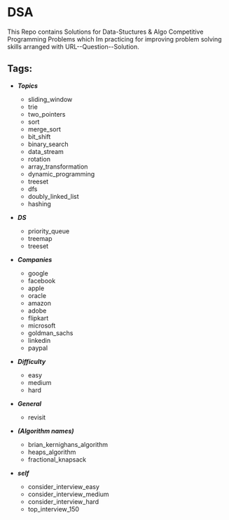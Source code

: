 # DSA

This Repo contains Solutions for Data-Stuctures & Algo Competitive Programming Problems which Im practicing for improving problem solving skills arranged with URL--Question--Solution.

Tags:
--
* ***Topics***
    * sliding_window
    * trie
    * two_pointers
    * sort
    * merge_sort
    * bit_shift
    * binary_search
    * data_stream
    * rotation
    * array_transformation
    * dynamic_programming
    * treeset
    * dfs
    * doubly_linked_list
    * hashing

* ***DS***
  * priority_queue
  * treemap
  * treeset

* ***Companies***
    * google
    * facebook
    * apple
    * oracle
    * amazon
    * adobe
    * flipkart
    * microsoft
    * goldman_sachs
    * linkedin
    * paypal
    
* ***Difficulty***
    * easy
    * medium
    * hard
    
* ***General***
    * revisit
  
* ***(Algorithm names)***
    * brian_kernighans_algorithm
    * heaps_algorithm
    * fractional_knapsack
* ***self***
  * consider_interview_easy
  * consider_interview_medium
  * consider_interview_hard
  * top_interview_150

